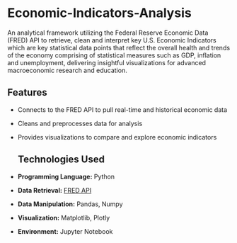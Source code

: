 # Economic-Indicators-Analysis
An analytical framework utilizing the Federal Reserve Economic Data (FRED) API to retrieve, clean and interpret key U.S. Economic Indicators which are key statistical data points that reflect the overall health and trends of the economy comprising of statistical measures such as GDP, inflation and unemployment, delivering insightful visualizations for advanced macroeconomic research and education.

## Features
- Connects to the FRED API to pull real-time and historical economic data  
- Cleans and preprocesses data for analysis  
- Provides visualizations to compare and explore economic indicators

  ## Technologies Used
- **Programming Language:** Python 
- **Data Retrieval:** [FRED API](https://fred.stlouisfed.org/docs/api/fred/)  
- **Data Manipulation:** Pandas, Numpy  
- **Visualization:** Matplotlib, Plotly  
- **Environment:** Jupyter Notebook
